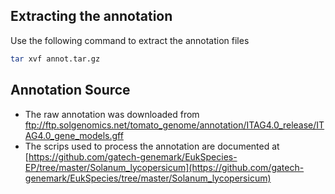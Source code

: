 ## Extracting the annotation

Use the following command to extract the annotation files

```bash
tar xvf annot.tar.gz
```

## Annotation Source

* The raw annotation was downloaded from ftp://ftp.solgenomics.net/tomato_genome/annotation/ITAG4.0_release/ITAG4.0_gene_models.gff
* The scrips used to process the annotation are documented at [https://github.com/gatech-genemark/EukSpecies-EP/tree/master/Solanum_lycopersicum](https://github.com/gatech-genemark/EukSpecies/tree/master/Solanum_lycopersicum)

